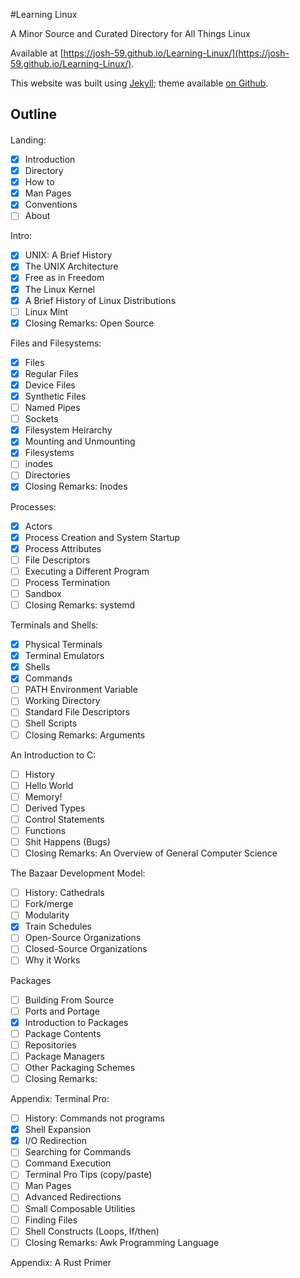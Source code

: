 #Learning Linux

A Minor Source and Curated Directory for All Things Linux

Available at [https://josh-59.github.io/Learning-Linux/](https://josh-59.github.io/Learning-Linux/).

This website was built using [Jekyll](https://jekyllrb.com/); theme
available [on Github](https://github.com/josh-59/Book-Like).

## Outline
#### 

Landing:
- [X] Introduction 
- [X] Directory
- [X] How to
- [X] Man Pages
- [X] Conventions
- [ ] About

Intro:
- [x] UNIX: A Brief History
- [x] The UNIX Architecture
- [x] Free as in Freedom
- [x] The Linux Kernel
- [x] A Brief History of Linux Distributions
- [ ] Linux Mint
- [x] Closing Remarks: Open Source

Files and Filesystems:
- [x] Files
- [x] Regular Files
- [x] Device Files
- [x] Synthetic Files
- [ ] Named Pipes
- [ ] Sockets
- [x] Filesystem Heirarchy
- [x] Mounting and Unmounting
- [x] Filesystems
- [ ] inodes
- [ ] Directories
- [x] Closing Remarks: Inodes

Processes:
- [x] Actors
- [x] Process Creation and System Startup
- [x] Process Attributes
- [ ] File Descriptors
- [ ] Executing a Different Program
- [ ] Process Termination
- [ ] Sandbox
- [ ] Closing Remarks: systemd

Terminals and Shells:
- [x] Physical Terminals
- [x] Terminal Emulators
- [x] Shells
- [x] Commands
- [ ] PATH Environment Variable
- [ ] Working Directory
- [ ] Standard File Descriptors
- [ ] Shell Scripts
- [ ] Closing Remarks: Arguments

An Introduction to C:
- [ ] History
- [ ] Hello World
- [ ] Memory!
- [ ] Derived Types
- [ ] Control Statements
- [ ] Functions
- [ ] Shit Happens (Bugs)
- [ ] Closing Remarks: An Overview of General Computer Science

The Bazaar Development Model:
- [ ] History: Cathedrals 
- [ ] Fork/merge
- [ ] Modularity
- [X] Train Schedules
- [ ] Open-Source Organizations
- [ ] Closed-Source Organizations
- [ ] Why it Works

Packages
- [ ] Building From Source
- [ ] Ports and Portage
- [X] Introduction to Packages
- [ ] Package Contents
- [ ] Repositories
- [ ] Package Managers
- [ ] Other Packaging Schemes
- [ ] Closing Remarks:

Appendix: Terminal Pro:
- [ ] History: Commands not programs
- [x] Shell Expansion
- [x] I/O Redirection
- [ ] Searching for Commands
- [ ] Command Execution
- [ ] Terminal Pro Tips (copy/paste)
- [ ] Man Pages
- [ ] Advanced Redirections
- [ ] Small Composable Utilities
- [ ] Finding Files 
- [ ] Shell Constructs (Loops, If/then)
- [ ] Closing Remarks: Awk Programming Language

Appendix: A Rust Primer
